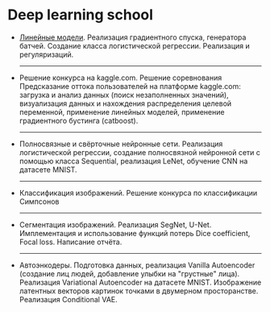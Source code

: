 <!DOCTYPE html>
<html lang="ru">
<head>
    <meta charset="UTF-8">
</head>
<body>

<h1>Deep learning school</h1>

<ul>
  <li><p><a href='https://github.com/me1nna/dlschool-1-2024/tree/main/Linear%20models'>Линейные модели</a>. Реализация градиентного спуска, генератора батчей. Создание класса логистической регрессии. Реализация и регуляризаций.</p></li>
  <hr>
  <li><p>Решение конкурса на kaggle.com. Решение соревнования Предсказание оттока пользователей на платформе kaggle.com: загрузка и анализ данных (поиск незаполненных значений), визуализация данных и нахождения распределения целевой переменной, применение линейных моделей, применение градиентного бустинга (catboost).</p></li>
  <hr>
  <li><p>Полносвязные и свёрточные нейронные сети. Реализация логистической регрессии, создание полносвязной нейронной сети с помощью класса Sequential, реализация LeNet, обучение CNN на датасете MNIST.</p></li>
    <hr>
  <li><p>Классификация изображений. Решение конкурса по классификации Симпсонов</p></li>
  <hr>
  <li><p>Сегментация изображений. Реализация SegNet, U-Net. Имплементация и использование функций потерь Dice coefficient, Focal loss. Написание отчёта.</p></li>
  <hr>
  <li><p>Автоэнкодеры. Подготовка данных, реализация Vanilla Autoencoder (создание лиц людей, добавление улыбки на "грустные" лица). Реализация Variational Autoencoder на датасете MNIST. Изображение латентных векторов картинок точками в двумерном просторанстве. Реализация Conditional VAE.</p></li>
</ul>

</body>
</html>
